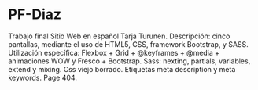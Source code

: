 # PF-Diaz
Trabajo final Sitio Web en español Tarja Turunen.
Descripción: cinco pantallas, mediante el uso de HTML5, CSS, framework Bootstrap, y SASS.
Utilización específica:
Flexbox + Grid + @keyframes + @media + animaciones WOW y Fresco + Bootstrap.
Sass: nexting, partials, variables, extend y mixing. Css viejo borrado.
Etiquetas meta description y meta keywords.
Page 404.
